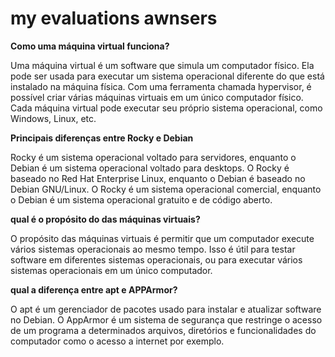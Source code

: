 # my evaluations awnsers

**Como uma máquina virtual funciona?**

Uma máquina virtual é um software que simula um computador físico. Ela pode ser usada para executar um sistema operacional diferente do que está instalado na máquina física. Com uma ferramenta chamada hypervisor, é possível criar várias máquinas virtuais em um único computador físico. Cada máquina virtual pode executar seu próprio sistema operacional, como Windows, Linux, etc.

**Principais diferenças entre Rocky e Debian**

Rocky é um sistema operacional voltado para servidores, enquanto o Debian é um sistema operacional voltado para desktops. O Rocky é baseado no Red Hat Enterprise Linux, enquanto o Debian é baseado no Debian GNU/Linux. O Rocky é um sistema operacional comercial, enquanto o Debian é um sistema operacional gratuito e de código aberto.

**qual é o propósito do das máquinas virtuais?**

O propósito das máquinas virtuais é permitir que um computador execute vários sistemas operacionais ao mesmo tempo. Isso é útil para testar software em diferentes sistemas operacionais, ou para executar vários sistemas operacionais em um único computador.

**qual a diferença entre apt e APPArmor?**

O apt é um gerenciador de pacotes usado para instalar e atualizar software no Debian. O AppArmor é um sistema de segurança que restringe o acesso de um programa a determinados arquivos, diretórios e funcionalidades do computador como o acesso a internet por exemplo.
